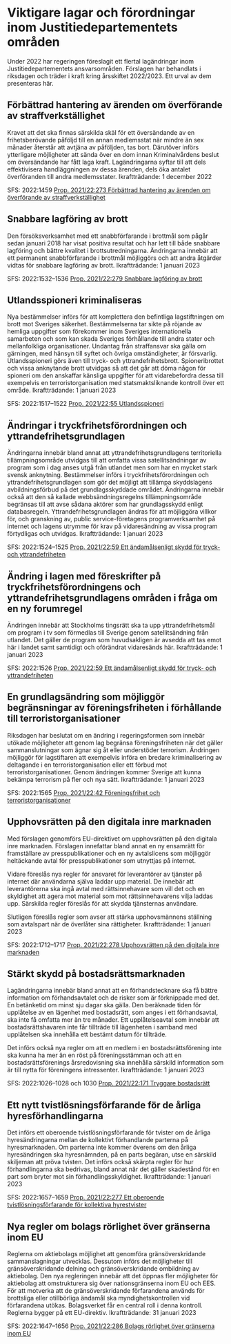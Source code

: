 # Viktigare lagar och förordningar inom Justitiedepartementets områden

Under 2022 har regeringen föreslagit ett flertal lagändringar inom Justitiedepartementets ansvarsområden. Förslagen har behandlats i riksdagen och träder i kraft kring årsskiftet 2022/2023\. Ett urval av dem presenteras här.


## Förbättrad hantering av ärenden om överförande av straffverkställighet

Kravet att det ska finnas särskilda skäl för ett översändande av en frihetsberövande påföljd till en annan medlemsstat när mindre än sex månader återstår att avtjäna av påföljden, tas bort. Därutöver införs ytterligare möjligheter att sända över en dom innan Kriminalvårdens beslut om översändande har fått laga kraft. Lagändringarna syftar till att dels effektivisera handläggningen av dessa ärenden, dels öka antalet överföranden till andra medlemsstater.
Ikraftträdande: 1 december 2022

SFS: 2022:1459
[Prop. 2021/22:273 Förbättrad hantering av ärenden om överförande av straffverkställighet](/rattsliga-dokument/proposition/2022/07/prop.-202122273 "Prop. 2021/22:273 Förbättrad hantering av ärenden om överförande av straffverkställighet")

## Snabbare lagföring av brott

Den försöksverksamhet med ett snabbförfarande i brottmål som pågår sedan januari 2018 har visat positiva resultat och har lett till både snabbare lagföring och bättre kvalitet i brottsutredningarna. Ändringarna innebär att ett permanent snabbförfarande i brottmål möjliggörs och att andra åtgärder vidtas för snabbare lagföring av brott.
Ikraftträdande: 1 januari 2023

SFS: 2022:1532–1536
[Prop. 2021/22:279 Snabbare lagföring av brott](/rattsliga-dokument/proposition/2022/07/prop.-202122279 "Prop. 2021/22:279 Snabbare lagföring av brott")

## Utlandsspioneri kriminaliseras

Nya bestämmelser införs för att komplettera den befintliga lagstiftningen om brott mot Sveriges säkerhet. Bestämmelserna tar sikte på röjande av hemliga uppgifter som förekommer inom Sveriges internationella samarbeten och som kan skada Sveriges förhållande till andra stater och mellanfolkliga organisationer. Undantag från straffansvar ska gälla om gärningen, med hänsyn till syftet och övriga omständigheter, är försvarlig. Utlandsspioneri görs även till tryck\- och yttrandefrihetsbrott. Spioneribrottet och vissa anknytande brott utvidgas så att det går att döma någon för spioneri om den anskaffar känsliga uppgifter för att vidarebefordra dessa till exempelvis en terroristorganisation med statsmaktsliknande kontroll över ett område.
Ikraftträdande: 1 januari 2023

SFS: 2022:1517–1522
[Prop. 2021/22:55 Utlandsspioneri](/rattsliga-dokument/proposition/2021/11/prop.-20212255 "Prop. 2021/22:55 Utlandsspioneri")

## Ändringar i tryckfrihetsförordningen och yttrandefrihetsgrundlagen

Ändringarna innebär bland annat att yttrandefrihetsgrundlagens territoriella tillämpningsområde utvidgas till att omfatta vissa satellitsändningar av program som i dag anses utgå från utlandet men som har en mycket stark svensk anknytning. Bestämmelser införs i tryckfrihetsförordningen och yttrandefrihetsgrundlagen som gör det möjligt att tillämpa skyddslagens avbildningsförbud på det grundlagsskyddade området. Ändringarna innebär också att den så kallade webbsändningsregelns tillämpningsområde begränsas till att avse sådana aktörer som har grundlagsskydd enligt databasregeln. Yttrandefrihetsgrundlagen ändras för att möjliggöra villkor för, och granskning av, public service\-företagens programverksamhet på internet och lagens utrymme för krav på vidaresändning av vissa program förtydligas och utvidgas.
Ikraftträdande: 1 januari 2023

SFS: 2022:1524–1525
[Prop. 2021/22:59 Ett ändamålsenligt skydd för tryck\- och yttrandefriheten](/rattsliga-dokument/proposition/2021/11/prop.-20212259 "Prop. 2021/22:59 Ett ändamålsenligt skydd för tryck- och yttrandefriheten")

## Ändring i lagen med föreskrifter på tryckfrihetsförordningens och yttrandefrihetsgrundlagens områden i fråga om en ny forumregel

Ändringen innebär att Stockholms tingsrätt ska ta upp yttrandefrihetsmål om program i tv som förmedlas till Sverige genom satellitsändning från utlandet. Det gäller de program som huvudsakligen är avsedda att tas emot här i landet samt samtidigt och oförändrat vidaresänds här.
Ikraftträdande: 1 januari 2023

SFS: 2022:1526
[Prop. 2021/22:59 Ett ändamålsenligt skydd för tryck\- och yttrandefriheten](/rattsliga-dokument/proposition/2021/11/prop.-20212259 "Prop. 2021/22:59 Ett ändamålsenligt skydd för tryck- och yttrandefriheten")

## En grundlagsändring som möjliggör begränsningar av föreningsfriheten i förhållande till terroristorganisationer

Riksdagen har beslutat om en ändring i regeringsformen som innebär utökade möjligheter att genom lag begränsa föreningsfriheten när det gäller sammanslutningar som ägnar sig åt eller understöder terrorism. Ändringen möjliggör för lagstiftaren att exempelvis införa en bredare kriminalisering av deltagande i en terroristorganisation eller ett förbud mot terroristorganisationer. Genom ändringen kommer Sverige att kunna bekämpa terrorism på fler och nya sätt.
Ikraftträdande: 1 januari 2023

SFS: 2022:1565
[Prop. 2021/22:42 Föreningsfrihet och terroristorganisationer](/rattsliga-dokument/proposition/2021/11/prop.-20212242 "Prop. 2021/22:42 Föreningsfrihet och terroristorganisationer")

## Upphovsrätten på den digitala inre marknaden

Med förslagen genomförs EU\-direktivet om upphovsrätten på den digitala inre marknaden. Förslagen innefattar bland annat en ny ensamrätt för framställare av presspublikationer och en ny avtalslicens som möjliggör heltäckande avtal för presspublikationer som utnyttjas på internet.

Vidare föreslås nya regler för ansvaret för leverantörer av tjänster på internet där användarna själva laddar upp material. De innebär att leverantörerna ska ingå avtal med rättsinnehavare som vill det och en skyldighet att agera mot material som mot rättsinnehavarens vilja laddas upp. Särskilda regler föreslås för att skydda tjänsternas användare.

Slutligen föreslås regler som avser att stärka upphovsmännens ställning som avtalspart när de överlåter sina rättigheter.
Ikraftträdande: 1 januari 2023

SFS: 2022:1712–1717
[Prop. 2021/22:278 Upphovsrätten på den digitala inre marknaden](/rattsliga-dokument/proposition/2022/07/prop.-202122278 "Prop. 2021/22:278 Upphovsrätten på den digitala inre marknaden")

## Stärkt skydd på bostadsrättsmarknaden

Lagändringarna innebär bland annat att en förhandstecknare ska få bättre information om förhandsavtalet och de risker som är förknippade med det. En betänketid om minst sju dagar ska gälla. Den beräknade tiden för upplåtelse av en lägenhet med bostadsrätt, som anges i ett förhandsavtal, ska inte få omfatta mer än tre månader. Ett upplåtelseavtal som innebär att bostadsrättshavaren inte får tillträde till lägenheten i samband med upplåtelsen ska innehålla ett bestämt datum för tillträde.

Det införs också nya regler om att en medlem i en bostadsrättsförening inte ska kunna ha mer än en röst på föreningsstämman och att en bostadsrättsförenings årsredovisning ska innehålla särskild information som är till nytta för föreningens intressenter.
Ikraftträdande: 1 januari 2023

SFS: 2022:1026–1028 och 1030
[Prop. 2021/22:171 Tryggare bostadsrätt](/rattsliga-dokument/proposition/2022/03/prop.-202122171 "Prop. 2021/22:171 Tryggare bostadsrätt")

## Ett nytt tvistlösningsförfarande för de årliga hyresförhandlingarna

Det införs ett oberoende tvistlösningsförfarande för tvister om de årliga hyresändringarna mellan de kollektivt förhandlande parterna på hyresmarknaden. Om parterna inte kommer överens om den årliga hyresändringen ska hyresnämnden, på en parts begäran, utse en särskild skiljeman att pröva tvisten. Det införs också skärpta regler för hur förhandlingarna ska bedrivas, bland annat när det gäller skadestånd för en part som bryter mot sin förhandlingsskyldighet.
Ikraftträdande: 1 januari 2023

SFS: 2022:1657–1659
[Prop. 2021/22:277 Ett oberoende tvistlösningsförfarande för kollektiva hyrestvister](/rattsliga-dokument/proposition/2022/07/prop.-202122277 "Prop. 2021/22:277 Ett oberoende tvistlösningsförfarande för kollektiva hyrestvister")

## Nya regler om bolags rörlighet över gränserna inom EU

Reglerna om aktiebolags möjlighet att genomföra gränsöverskridande sammanslagningar utvecklas. Dessutom införs det möjligheter till gränsöverskridande delning och gränsöverskridande ombildning av aktiebolag. Den nya regleringen innebär att det öppnas fler möjligheter för aktiebolag att omstrukturera sig över nationsgränserna inom EU och EES. För att motverka att de gränsöverskridande förfarandena används för brottsliga eller otillbörliga ändamål ska myndighetskontrollen vid förfarandena utökas. Bolagsverket får en central roll i denna kontroll. Reglerna bygger på ett EU\-direktiv.
Ikraftträdande: 31 januari 2023

SFS: 2022:1647–1656
[Prop. 2021/22:286 Bolags rörlighet över gränserna inom EU](/rattsliga-dokument/proposition/2022/09/prop.-202122286 "Prop. 2021/22:286 Bolags rörlighet över gränserna inom EU")
